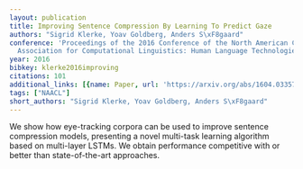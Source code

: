 ```yaml
---
layout: publication
title: Improving Sentence Compression By Learning To Predict Gaze
authors: "Sigrid Klerke, Yoav Goldberg, Anders S\xF8gaard"
conference: 'Proceedings of the 2016 Conference of the North American Chapter of the
  Association for Computational Linguistics: Human Language Technologies'
year: 2016
bibkey: klerke2016improving
citations: 101
additional_links: [{name: Paper, url: 'https://arxiv.org/abs/1604.03357'}]
tags: ["NAACL"]
short_authors: "Sigrid Klerke, Yoav Goldberg, Anders S\xF8gaard"
---
```

We show how eye-tracking corpora can be used to improve sentence compression
models, presenting a novel multi-task learning algorithm based on multi-layer
LSTMs. We obtain performance competitive with or better than state-of-the-art
approaches.